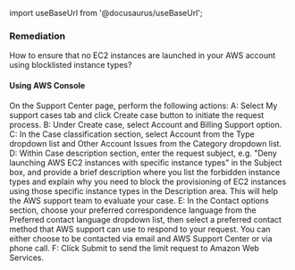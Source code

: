 import useBaseUrl from '@docusaurus/useBaseUrl';

### Remediation
How to ensure that no EC2 instances are launched in your AWS account using blocklisted instance types?

#### Using AWS Console

On the Support Center page, perform the following actions:
	A: Select My support cases tab and click Create case button to initiate the request process.
	B: Under Create case, select Account and Billing Support option.
	C: In the Case classification section, select Account from the Type dropdown list and Other Account Issues from the Category dropdown list.
	D: Within Case description section, enter the request subject, e.g. "Deny launching AWS EC2 instances with specific instance types" in the Subject box, and provide a brief description where you list the forbidden instance types and explain why you need to block the provisioning of EC2 instances using those specific instance types in the Description area. This will help the AWS support team to evaluate your case.
	E: In the Contact options section, choose your preferred correspondence language from the Preferred contact language dropdown list, then select a preferred contact method that AWS support can use to respond to your request. You can either choose to be contacted via email and AWS Support Center or via phone call.
	F: Click Submit to send the limit request to Amazon Web Services.
